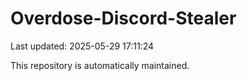 # Overdose-Discord-Stealer

Last updated: 2025-05-29 17:11:24

This repository is automatically maintained.
